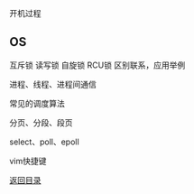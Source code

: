 
开机过程

## OS

互斥锁 读写锁  自旋锁  RCU锁     区别联系，应用举例  

进程、线程、进程间通信

常见的调度算法

分页、分段、段页

select、poll、epoll

vim快捷键


[返回目录](README.md)